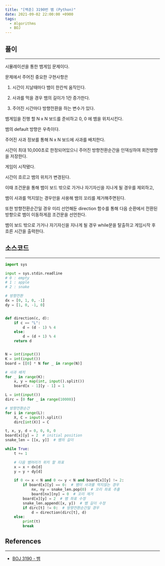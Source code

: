 ```yaml
---
title: "[백준] 3190번 뱀 (Python)"
date: 2021-09-02 22:00:00 +0900
tags:
  - Algorithms
  - BOJ
---
```


## 풀이

---

시뮬레이션을 통한 뱀게임 문제이다.



문제에서 주어진 중요한 구현사항은

1. 시간이 지날때마다 뱀이 한칸씩 움직인다.

2. 사과를 먹을 경우 뱀의 길이가 1칸 증가한다.

3. 주어진 시간마다 방향전환을 하는 변수가 있다.



뱀게임을 진행 할 N x N 보드를 준비하고 0, 0 에 뱀을 위치시킨다.

뱀의 default 방향은 우측이다.

주어진 사과 정보를 통해 N x N 보드에 사과를 배치한다.

시간이 최대 10,000초로 한정되어있으니 주어진 방향전환순간을 인덱싱하여 회전방향을 저장한다.



게임이 시작됐다.

시간이 흐르고 뱀의 위치가 변경된다.

이때 조건문을 통해 뱀이 보드 밖으로 가거나 자기자신을 지나게 될 경우를 제외하고,

뱀이 사과를 먹지않는 경우만을 사용해 뱀의 꼬리를 제거해주면된다.

또한 방향전환순간일 경우 미리 선언해둔 direction 함수를 통해 다음 순환에서 전환된 방향으로 뱀이 이동하게끔 조건문을 선언한다.



뱀이 보드 밖으로 가거나 자기자신을 지나게 될 경우 while문을 탈출하고 게임시작 후 흐른 시간을 출력한다.

## 소스코드

---

```python
import sys

input = sys.stdin.readline
# 0 : empty
# 1 : apple
# 2 : snake

# 방향전환
dx = [0, 1, 0, -1]
dy = [1, 0, -1, 0]


def direction(c, d):
    if c == "L":
        d = (d - 1) % 4
    else:
        d = (d + 1) % 4
    return d


N = int(input())
K = int(input())
board = [[0] * N for _ in range(N)]

# 사과 배치
for _ in range(K):
    x, y = map(int, input().split())
    board[x - 1][y - 1] = 1

L = int(input())
dirc = [0 for _ in range(10000)]

# 방향전환순간
for i in range(L):
    X, C = input().split()
    dirc[int(X)] = C

t, x, y, d = 0, 0, 0, 0
board[x][y] = 2  # initial position
snake_len = [[x, y]]  # 뱀의 길이

while True:
    t += 1

    # 다음 뱀머리가 위치 할 좌표
    x = x + dx[d]
    y = y + dy[d]

    if 0 <= x < N and 0 <= y < N and board[x][y] != 2:
        if board[x][y] == 0:  # 뱀이 사과를 먹지않는 경우
            nx, ny = snake_len.pop(0)  # 꼬리 좌표 추출
            board[nx][ny] = 0  # 꼬리 제거
        board[x][y] = 2  # 뱀 좌표 수정
        snake_len.append([x, y])  # 뱀 길이 수정
        if dirc[t] != 0:  # 방향전환순간일 경우
            d = direction(dirc[t], d)
    else:
        print(t)
        break
```

## References

---

- [BOJ 3190 - 뱀](https://www.acmicpc.net/problem/3190)
